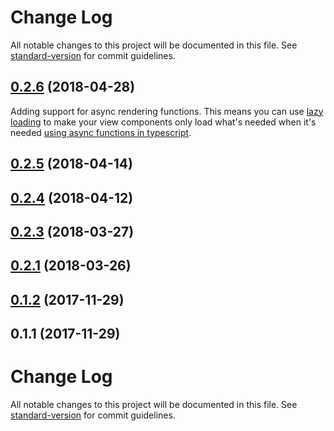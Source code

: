 # Change Log

All notable changes to this project will be documented in this file. See [standard-version](https://github.com/conventional-changelog/standard-version) for commit guidelines.

<a name="0.2.6"></a>
## [0.2.6](https://gitlab.com/FRETS/frets/compare/v0.2.5...v0.2.6) (2018-04-28)
Adding support for async rendering functions. This means you can use [lazy loading](https://webpack.js.org/guides/lazy-loading/) to make your view components only load what's needed when it's needed [using async functions in typescript](https://blog.mariusschulz.com/2018/01/14/code-splitting-with-import-typescript-and-webpack).


<a name="0.2.5"></a>
## [0.2.5](https://gitlab.com/FRETS/frets/compare/v0.2.4...v0.2.5) (2018-04-14)



<a name="0.2.4"></a>
## [0.2.4](https://gitlab.com/FRETS/frets/compare/v0.2.3...v0.2.4) (2018-04-12)



<a name="0.2.3"></a>
## [0.2.3](https://gitlab.com/FRETS/frets/compare/v0.2.1...v0.2.3) (2018-03-27)



<a name="0.2.1"></a>
## [0.2.1](https://gitlab.com/FRETS/frets/compare/v0.1.2...v0.2.1) (2018-03-26)



<a name="0.1.2"></a>
## [0.1.2](https://gitlab.com/FRETS/frets/compare/v0.1.1...v0.1.2) (2017-11-29)



<a name="0.1.1"></a>
## 0.1.1 (2017-11-29)



# Change Log

All notable changes to this project will be documented in this file. See [standard-version](https://github.com/conventional-changelog/standard-version) for commit guidelines.
